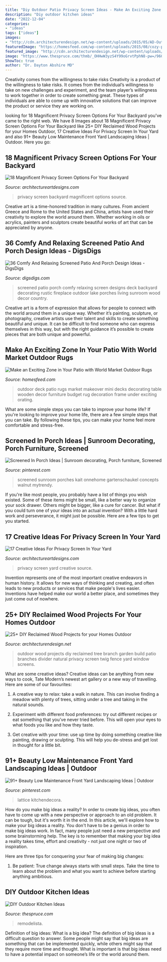 ```yaml
---
title: "Diy Outdoor Patio Privacy Screen Ideas - Make An Exciting Zone In Your Patio With World Market Outdoor Rugs"
description: "Diy outdoor kitchen ideas"
date: "2022-12-04"
categories:
- "ideas"
tags: ["ideas"]
images:
- "http://cdn.architecturendesign.net/wp-content/uploads/2015/05/AD-Outdoor-Reclaimed-Wood-Projects-12.jpg"
featuredImage: "https://homesfeed.com/wp-content/uploads/2015/08/cozy-patio-deck-with-outdoor-rugs-for-decks-and-patio-with-world-market-outdoor-rugs-and-comfy-bench-plus-wooden-table-and-hardwood-floor-for-patio.jpg"
featured_image: "http://cdn.architecturendesign.net/wp-content/uploads/2015/05/AD-Outdoor-Reclaimed-Wood-Projects-12.jpg"
image: "https://www.thespruce.com/thmb/_OHHwW3yzS4Y99oGrvtPphN8-pw=/960x0/filters:no_upscale():max_bytes(150000):strip_icc()/egg-outside-kitchen-remodelista-56a576bb5f9b58b7d0dd0a80.jpg"
ShowToc: true
author: "Dr. Dayton Abshire MD"
---
```



Creativity comes from the willingness to take risks
Creativity is a product of the willingness to take risks. It comes from the individual’s willingness to take on new challenges and experiment, and the team player’s willingness to work together in order to create something great. These types of individuals are able to come up with innovative solutions that can improve the product or service they are working on.

	

		
looking for 18 Magnificent Privacy Screen Options For Your Backyard you've came to the right web. We have 8 Images about 18 Magnificent Privacy Screen Options For Your Backyard like 25+ DIY Reclaimed Wood Projects for your Homes Outdoor, 17 Creative Ideas For Privacy Screen In Your Yard and also 91+ Beauty Low Maintenance Front Yard Landscaping Ideas | Outdoor. Here you go:
		
    
## 18 Magnificent Privacy Screen Options For Your Backyard

<img loading=lazy src="https://www.architectureartdesigns.com/wp-content/uploads/2016/04/17-32-630x419.jpg" onerror="this.onerror=null;this.src='https://tse3.mm.bing.net/th?id=OIP.bSswXpbr-6mo_0SL63x7VgHaE7&amp;pid=15.1';" alt="18 Magnificent Privacy Screen Options For Your Backyard">

_Source: architectureartdesigns.com_

>privacy screen backyard magnificent options source. 

	

Creative art is a time-honored tradition in many cultures. From ancient Greece and Rome to the United States and China, artists have used their creativity to explore the world around them. Whether working in oils or acrylics, painters and sculptors create beautiful works of art that can be appreciated by anyone.

    
## 36 Comfy And Relaxing Screened Patio And Porch Design Ideas - DigsDigs

<img loading=lazy src="http://www.digsdigs.com/photos/comfy-and-relaxing-screened-patio-design-ideas-13.jpg" onerror="this.onerror=null;this.src='https://tse2.mm.bing.net/th?id=OIP.Td3II65TSCj_IlScb6AjQwHaLQ&amp;pid=15.1';" alt="36 Comfy And Relaxing Screened Patio And Porch Design Ideas - DigsDigs">

_Source: digsdigs.com_

>screened patio porch comfy relaxing screen designs deck backyard decorating rustic fireplace outdoor lake porches living sunroom wood decor country. 

	

Creative art is a form of expression that allows for people to connect with the world around them in a unique way. Whether it’s painting, sculpture, or photography, creative artists use their talent and skills to create something beautiful and unique. It can be difficult to find someone who can express themselves in this way, but with the right guidance it’s possible to create pieces that are both unique and powerful.

    
## Make An Exciting Zone In Your Patio With World Market Outdoor Rugs

<img loading=lazy src="https://homesfeed.com/wp-content/uploads/2015/08/cozy-patio-deck-with-outdoor-rugs-for-decks-and-patio-with-world-market-outdoor-rugs-and-comfy-bench-plus-wooden-table-and-hardwood-floor-for-patio.jpg" onerror="this.onerror=null;this.src='https://tse2.mm.bing.net/th?id=OIP.uIX5rAAhisP8X7edZSlkIAHaLM&amp;pid=15.1';" alt="Make an Exciting Zone in Your Patio with World Market Outdoor Rugs">

_Source: homesfeed.com_

>outdoor deck patio rugs market makeover mini decks decorating table wooden decor furniture budget rug decoration frame under exciting orating. 

	

What are some simple steps you can take to improve your home life?
If you're looking to improve your home life, there are a few simple steps that you can take. By following these tips, you can make your home feel more comfortable and stress-free.

    
## Screened In Porch Ideas | Sunroom Decorating, Porch Furniture, Screened

<img loading=lazy src="https://i.pinimg.com/736x/df/03/fc/df03fcd7ee8072cbd5405dbb415ecafe.jpg" onerror="this.onerror=null;this.src='https://tse3.mm.bing.net/th?id=OIP.awHTjOAU-FeCcXGpfP-6BAHaHX&amp;pid=15.1';" alt="Screened In Porch Ideas | Sunroom decorating, Porch furniture, Screened">

_Source: pinterest.com_

>screened sunroom porches kait onnehome gartenschaukel concepts walnut mytrendy. 

	

If you're like most people, you probably have a list of things you wish existed. Some of these items might be small, like a better way to organize your sock drawer. Others might be bigger, like a cure for cancer. But what if you could turn one of your ideas into an actual invention? With a little hard work and perseverance, it might just be possible. Here are a few tips to get you started.

    
## 17 Creative Ideas For Privacy Screen In Your Yard

<img loading=lazy src="https://www.architectureartdesigns.com/wp-content/uploads/2016/07/4-60.jpg" onerror="this.onerror=null;this.src='https://tse3.mm.bing.net/th?id=OIP.s8Yp-zrskXkoQWJkv4qlCAHaJ4&amp;pid=15.1';" alt="17 Creative Ideas For Privacy Screen In Your Yard">

_Source: architectureartdesigns.com_

>privacy screen yard creative source. 

	

Invention represents one of the most important creative endeavors in human history. It allows for new ways of thinking and creating, and often leads to new products or services that make people's lives easier. Inventions have helped make our world a better place, and sometimes they just come out of nowhere.

    
## 25+ DIY Reclaimed Wood Projects For Your Homes Outdoor

<img loading=lazy src="http://cdn.architecturendesign.net/wp-content/uploads/2015/05/AD-Outdoor-Reclaimed-Wood-Projects-12.jpg" onerror="this.onerror=null;this.src='https://tse1.mm.bing.net/th?id=OIP.dbpz8gnKtrarfrABtj8kwAHaMw&amp;pid=15.1';" alt="25+ DIY Reclaimed Wood Projects for your Homes Outdoor">

_Source: architecturendesign.net_

>outdoor wood projects diy reclaimed tree branch garden build patio branches divider natural privacy screen twig fence yard window screens. 

	

What are some creative ideas?
Creative ideas can be anything from new ways to cook, Tate Modern’s newest art gallery or a new way of travelling. Here are some of our favourites:
1. A creative way to relax: take a walk in nature. This can involve finding a meadow with plenty of trees, sitting under a tree and taking in the natural sounds.

2. Experiment with different food preferences: try out different recipes or eat something that you’ve never tried before. This will open your eyes to what foods you like and how they taste.

3. Get creative with your time: use up time by doing something creative like painting, drawing or sculpting. This will help you de-stress and get lost in thought for a little bit.

    
## 91+ Beauty Low Maintenance Front Yard Landscaping Ideas | Outdoor

<img loading=lazy src="https://i.pinimg.com/736x/3f/96/41/3f9641bcacd6ef826ced9547fe780349.jpg" onerror="this.onerror=null;this.src='https://tse3.mm.bing.net/th?id=OIP.Y4fi_Bohu_avDCNGPpzuOgHaKk&amp;pid=15.1';" alt="91+ Beauty Low Maintenance Front Yard Landscaping Ideas | Outdoor">

_Source: pinterest.com_

>lattice kitchendecora. 

	

How do you make big ideas a reality?
In order to create big ideas, you often have to come up with a new perspective or approach to an old problem. It can be tough, but it's worth it in the end. In this article, we'll explore how to make your big ideas a reality.
You don't have to be a genius in order to make big ideas work. In fact, many people just need a new perspective and some brainstorming help. The key is to remember that making your big idea a reality takes time, effort and creativity - not just one night or two of inspiration.

Here are three tips for conquering your fear of making big changes: 
1) Be patient: True change always starts with small steps. Take the time to learn about the problem and what you want to achieve before starting anything ambitious.

    
## DIY Outdoor Kitchen Ideas

<img loading=lazy src="https://www.thespruce.com/thmb/_OHHwW3yzS4Y99oGrvtPphN8-pw=/960x0/filters:no_upscale():max_bytes(150000):strip_icc()/egg-outside-kitchen-remodelista-56a576bb5f9b58b7d0dd0a80.jpg" onerror="this.onerror=null;this.src='https://tse4.mm.bing.net/th?id=OIP.FJEy-LeLqdyj7nxK15AhiAHaLH&amp;pid=15.1';" alt="DIY Outdoor Kitchen Ideas">

_Source: thespruce.com_

>remodelista. 

	

Definition of big ideas: What is a big idea?
The definition of big ideas is a difficult question to answer. Some people might say that big ideas are something that can be implemented quickly, while others might say that they require more time and thought. What is important is that big ideas need to have a potential impact on someone’s life or the world around them.

